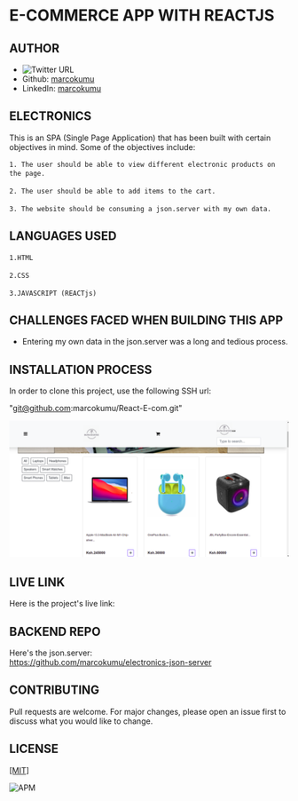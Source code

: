 # E-COMMERCE APP WITH REACTJS

## AUTHOR 

- ![Twitter URL](https://img.shields.io/twitter/url?style=social&url=https%3A%2F%2Ftwitter.com%2FMarkOkumu5)
- Github:  <a href="https://github.com/marcokumu">marcokumu </a>
- LinkedIn:  <a href="https://www.linkedin.com/in/markokumu/">marcokumu </a>
## ELECTRONICS
This is an SPA (Single Page Application) that has been built with certain objectives in mind. Some of the objectives include:

    1. The user should be able to view different electronic products on the page.

    2. The user should be able to add items to the cart.

    3. The website should be consuming a json.server with my own data.


## LANGUAGES USED 
    
    1.HTML

    2.CSS

    3.JAVASCRIPT (REACTjs)

## CHALLENGES FACED WHEN BUILDING THIS APP

- Entering my own data in the json.server was a long and tedious process. 




## INSTALLATION PROCESS 

In order to clone this project, use the following SSH url:   

"git@github.com:marcokumu/React-E-com.git"

![Alt text](./public/carousel-pics/Screenshot%20from%202022-07-28%2011-29-12.png "Title")

## LIVE LINK

Here is the project's live link:

## BACKEND REPO

Here's the json.server: <br>
https://github.com/marcokumu/electronics-json-server

## CONTRIBUTING 

Pull requests are welcome. For major changes, please open an issue first to discuss what you would like to change.

## LICENSE 

<a href="https://choosealicense.com/licenses/mit/">[MIT]</a>

![APM](https://img.shields.io/apm/l/pack?style=for-the-badge)
